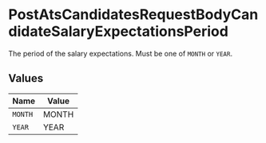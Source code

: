 # PostAtsCandidatesRequestBodyCandidateSalaryExpectationsPeriod

The period of the salary expectations. Must be one of `MONTH` or `YEAR`.


## Values

| Name    | Value   |
| ------- | ------- |
| `MONTH` | MONTH   |
| `YEAR`  | YEAR    |
